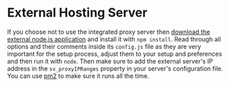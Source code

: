# External Hosting Server

If you choose not to use the integrated proxy server then [download the external node.js application](https://github.com/criticalscripts-shop/cs-stories-ehs) and install it with `npm install`. Read through all options and their comments inside its `config.js` file as they are very important for the setup process, adjust them to your setup and preferences and then run it with `node`. Then make sure to add the external server's IP address in the `sv_proxyIPRanges` property in your server's configuration file. You can use [pm2](https://pm2.keymetrics.io/docs/usage/quick-start/) to make sure it runs all the time.
